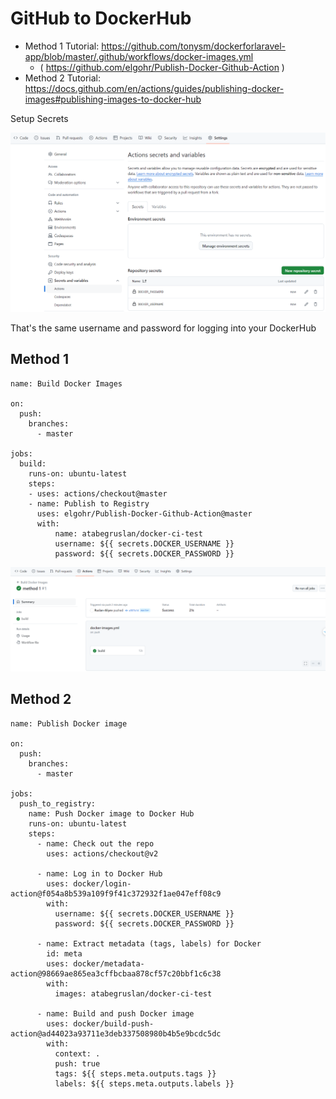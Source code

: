 # GitHub to DockerHub

- Method 1 Tutorial: https://github.com/tonysm/dockerforlaravel-app/blob/master/.github/workflows/docker-images.yml
  - ( https://github.com/elgohr/Publish-Docker-Github-Action )
- Method 2 Tutorial: https://docs.github.com/en/actions/guides/publishing-docker-images#publishing-images-to-docker-hub

Setup Secrets

![](/Illustrations/secrets.png)

That's the same username and password for logging into your DockerHub

## Method 1

```
name: Build Docker Images

on:
  push:
    branches:
      - master

jobs:
  build:
    runs-on: ubuntu-latest
    steps:
    - uses: actions/checkout@master
    - name: Publish to Registry
      uses: elgohr/Publish-Docker-Github-Action@master
      with:
          name: atabegruslan/docker-ci-test
          username: ${{ secrets.DOCKER_USERNAME }}
          password: ${{ secrets.DOCKER_PASSWORD }}
```

![](/Illustrations/method_1.png)

## Method 2

```
name: Publish Docker image

on:
  push:
    branches:
      - master

jobs:
  push_to_registry:
    name: Push Docker image to Docker Hub
    runs-on: ubuntu-latest
    steps:
      - name: Check out the repo
        uses: actions/checkout@v2
      
      - name: Log in to Docker Hub
        uses: docker/login-action@f054a8b539a109f9f41c372932f1ae047eff08c9
        with:
          username: ${{ secrets.DOCKER_USERNAME }}
          password: ${{ secrets.DOCKER_PASSWORD }}
      
      - name: Extract metadata (tags, labels) for Docker
        id: meta
        uses: docker/metadata-action@98669ae865ea3cffbcbaa878cf57c20bbf1c6c38
        with:
          images: atabegruslan/docker-ci-test
      
      - name: Build and push Docker image
        uses: docker/build-push-action@ad44023a93711e3deb337508980b4b5e9bcdc5dc
        with:
          context: .
          push: true
          tags: ${{ steps.meta.outputs.tags }}
          labels: ${{ steps.meta.outputs.labels }}
```

